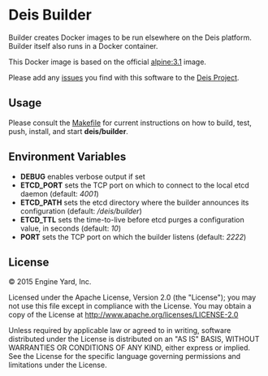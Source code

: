 # Deis Builder

Builder creates Docker images to be run elsewhere on the Deis platform.
Builder itself also runs in a Docker container.

This Docker image is based on the official
[alpine:3.1](https://registry.hub.docker.com/_/alpine/) image.

Please add any [issues](https://github.com/deis/deis/issues) you find with this software to
the [Deis Project](https://github.com/deis/deis).

## Usage

Please consult the [Makefile](Makefile) for current instructions on how to build, test, push,
install, and start **deis/builder**.

## Environment Variables

* **DEBUG** enables verbose output if set
* **ETCD_PORT** sets the TCP port on which to connect to the local etcd
  daemon (default: *4001*)
* **ETCD_PATH** sets the etcd directory where the builder announces
  its configuration (default: */deis/builder*)
* **ETCD_TTL** sets the time-to-live before etcd purges a configuration
  value, in seconds (default: *10*)
* **PORT** sets the TCP port on which the builder listens (default: *2222*)

## License

© 2015 Engine Yard, Inc.

Licensed under the Apache License, Version 2.0 (the "License"); you may
not use this file except in compliance with the License. You may obtain
a copy of the License at <http://www.apache.org/licenses/LICENSE-2.0>

Unless required by applicable law or agreed to in writing, software
distributed under the License is distributed on an "AS IS" BASIS,
WITHOUT WARRANTIES OR CONDITIONS OF ANY KIND, either express or implied.
See the License for the specific language governing permissions and
limitations under the License.
